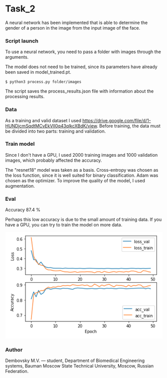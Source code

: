 # Task_2
A neural network has been implemented that is able to determine the gender of a person in the image from the input image of the face.

### Script launch
To use a neural network, you need to pass a folder with images through the arguments.

The model does not need to be trained, since its parameters have already been saved in model_trained.pt.
```
$ python3 process.py folder/images
```
The script saves the process_results.json file with information about the processing results.

### Data
As a training and valid dataset I used https://drive.google.com/file/d/1-HUNDjcmSqdtMCvEkVlI0q43qlkcXBdK/view.
Before training, the data must be divided into two parts: training and validation.

### Train model
Since I don't have a GPU, I used 2000 training images and 1000 validation images, which probably affected the accuracy.

The "resnet18" model was taken as a basis. Cross-entropy was chosen as the loss function, since it is well suited for binary classification. Adam was chosen as the optimizer. To improve the quality of the model, I used augmentation.

### Eval
Accuracy 87.4 %

Perhaps this low accuracy is due to the small amount of training data. If you have a GPU, you can try to train the model on more data.

<p align="center"><img src="eval.png" width="560"\></p>

### Author
Dembovsky M.V. — student, Department of Biomedical Engineering systems, Bauman Moscow State Technical University, Moscow, Russian Federation.
